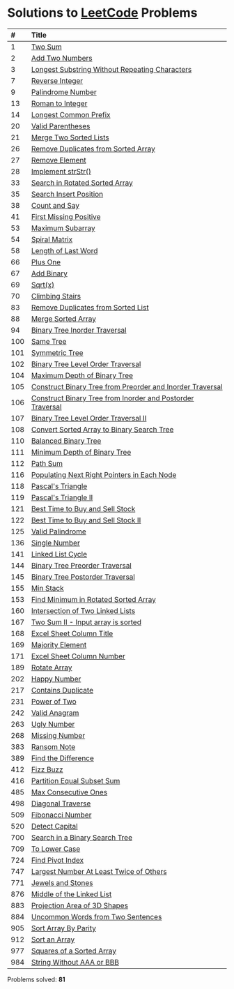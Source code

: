 # Solutions to [LeetCode](https://leetcode.com/) Problems

| #  | Title |
| :- | :---- |
| 1 | [Two Sum](https://github.com/kantuni/LeetCode/tree/master/1) |
| 2 | [Add Two Numbers](https://github.com/kantuni/LeetCode/tree/master/2) |
| 3 | [Longest Substring Without Repeating Characters](https://github.com/kantuni/LeetCode/tree/master/3) |
| 7 | [Reverse Integer](https://github.com/kantuni/LeetCode/tree/master/7) |
| 9	| [Palindrome Number](https://github.com/kantuni/LeetCode/tree/master/9) |
| 13 | [Roman to Integer](https://github.com/kantuni/LeetCode/tree/master/13) |
| 14 | [Longest Common Prefix](https://github.com/kantuni/LeetCode/tree/master/14) |
| 20 | [Valid Parentheses](https://github.com/kantuni/LeetCode/tree/master/20) |
| 21 | [Merge Two Sorted Lists](https://github.com/kantuni/LeetCode/tree/master/21) |
| 26 | [Remove Duplicates from Sorted Array](https://github.com/kantuni/LeetCode/tree/master/26) |
| 27 | [Remove Element](https://github.com/kantuni/LeetCode/tree/master/27) |
| 28 | [Implement strStr()](https://github.com/kantuni/LeetCode/tree/master/28) |
| 33 | [Search in Rotated Sorted Array](https://github.com/kantuni/LeetCode/tree/master/33) |
| 35 | [Search Insert Position](https://github.com/kantuni/LeetCode/tree/master/35) |
| 38 | [Count and Say](https://github.com/kantuni/LeetCode/tree/master/38) |
| 41 | [First Missing Positive](https://github.com/kantuni/LeetCode/tree/master/41) |
| 53 | [Maximum Subarray](https://github.com/kantuni/LeetCode/tree/master/53) |
| 54 | [Spiral Matrix](https://github.com/kantuni/LeetCode/tree/master/54) |
| 58 | [Length of Last Word](https://github.com/kantuni/LeetCode/tree/master/58) |
| 66 | [Plus One](https://github.com/kantuni/LeetCode/tree/master/66) |
| 67 | [Add Binary](https://github.com/kantuni/LeetCode/tree/master/67) |
| 69 | [Sqrt(x)](https://github.com/kantuni/LeetCode/tree/master/69) |
| 70 | [Climbing Stairs](https://github.com/kantuni/LeetCode/tree/master/70) |
| 83 | [Remove Duplicates from Sorted List](https://github.com/kantuni/LeetCode/tree/master/83) |
| 88 | [Merge Sorted Array](https://github.com/kantuni/LeetCode/tree/master/88) |
| 94 | [Binary Tree Inorder Traversal](https://github.com/kantuni/LeetCode/tree/master/94) |
| 100 | [Same Tree](https://github.com/kantuni/LeetCode/tree/master/100) |
| 101 | [Symmetric Tree](https://github.com/kantuni/LeetCode/tree/master/101) |
| 102 | [Binary Tree Level Order Traversal](https://github.com/kantuni/LeetCode/tree/master/102) |
| 104 | [Maximum Depth of Binary Tree](https://github.com/kantuni/LeetCode/tree/master/104) |
| 105 | [Construct Binary Tree from Preorder and Inorder Traversal](https://github.com/kantuni/LeetCode/tree/master/105) |
| 106 | [Construct Binary Tree from Inorder and Postorder Traversal](https://github.com/kantuni/LeetCode/tree/master/106) |
| 107 | [Binary Tree Level Order Traversal II](https://github.com/kantuni/LeetCode/tree/master/107) |
| 108 | [Convert Sorted Array to Binary Search Tree](https://github.com/kantuni/LeetCode/tree/master/108) |
| 110 | [Balanced Binary Tree](https://github.com/kantuni/LeetCode/tree/master/110) |
| 111 | [Minimum Depth of Binary Tree](https://github.com/kantuni/LeetCode/tree/master/111) |
| 112 | [Path Sum](https://github.com/kantuni/LeetCode/tree/master/112) |
| 116 | [Populating Next Right Pointers in Each Node](https://github.com/kantuni/LeetCode/tree/master/116) |
| 118 | [Pascal's Triangle](https://github.com/kantuni/LeetCode/tree/master/118) |
| 119 | [Pascal's Triangle II](https://github.com/kantuni/LeetCode/tree/master/119) |
| 121 | [Best Time to Buy and Sell Stock](https://github.com/kantuni/LeetCode/tree/master/121) |
| 122 | [Best Time to Buy and Sell Stock II](https://github.com/kantuni/LeetCode/tree/master/122) |
| 125 | [Valid Palindrome](https://github.com/kantuni/LeetCode/tree/master/125) |
| 136 | [Single Number](https://github.com/kantuni/LeetCode/tree/master/136) |
| 141 | [Linked List Cycle](https://github.com/kantuni/LeetCode/tree/master/141) |
| 144 | [Binary Tree Preorder Traversal](https://github.com/kantuni/LeetCode/tree/master/144) |
| 145 | [Binary Tree Postorder Traversal](https://github.com/kantuni/LeetCode/tree/master/145) |
| 155 | [Min Stack](https://github.com/kantuni/LeetCode/tree/master/155) |
| 153 | [Find Minimum in Rotated Sorted Array](https://github.com/kantuni/LeetCode/tree/master/153) |
| 160 | [Intersection of Two Linked Lists](https://github.com/kantuni/LeetCode/tree/master/160) |
| 167 | [Two Sum II - Input array is sorted](https://github.com/kantuni/LeetCode/tree/master/167) |
| 168 | [Excel Sheet Column Title](https://github.com/kantuni/LeetCode/tree/master/168) |
| 169 | [Majority Element](https://github.com/kantuni/LeetCode/tree/master/169) |
| 171 | [Excel Sheet Column Number](https://github.com/kantuni/LeetCode/tree/master/171) |
| 189 | [Rotate Array](https://github.com/kantuni/LeetCode/tree/master/189) |
| 202 | [Happy Number](https://github.com/kantuni/LeetCode/tree/master/202) |
| 217 | [Contains Duplicate](https://github.com/kantuni/LeetCode/tree/master/217) |
| 231 | [Power of Two](https://github.com/kantuni/LeetCode/tree/master/231) |
| 242 | [Valid Anagram](https://github.com/kantuni/LeetCode/tree/master/242) |
| 263 | [Ugly Number](https://github.com/kantuni/LeetCode/tree/master/263) |
| 268 | [Missing Number](https://github.com/kantuni/LeetCode/tree/master/268) |
| 383 | [Ransom Note](https://github.com/kantuni/LeetCode/tree/master/383) |
| 389 | [Find the Difference](https://github.com/kantuni/LeetCode/tree/master/389) |
| 412 | [Fizz Buzz](https://github.com/kantuni/LeetCode/tree/master/412) |
| 416 | [Partition Equal Subset Sum](https://github.com/kantuni/LeetCode/tree/master/416) |
| 485 | [Max Consecutive Ones](https://github.com/kantuni/LeetCode/tree/master/485) |
| 498 | [Diagonal Traverse](https://github.com/kantuni/LeetCode/tree/master/498) |
| 509 | [Fibonacci Number](https://github.com/kantuni/LeetCode/tree/master/509) |
| 520 | [Detect Capital](https://github.com/kantuni/LeetCode/tree/master/520) |
| 700 | [Search in a Binary Search Tree](https://github.com/kantuni/LeetCode/tree/master/700) |
| 709 | [To Lower Case](https://github.com/kantuni/LeetCode/tree/master/709) |
| 724 | [Find Pivot Index](https://github.com/kantuni/LeetCode/tree/master/724) |
| 747 | [Largest Number At Least Twice of Others](https://github.com/kantuni/LeetCode/tree/master/747) |
| 771 | [Jewels and Stones](https://github.com/kantuni/LeetCode/tree/master/771) |
| 876 | [Middle of the Linked List](https://github.com/kantuni/LeetCode/tree/master/876) |
| 883 | [Projection Area of 3D Shapes](https://github.com/kantuni/LeetCode/tree/master/883) |
| 884 | [Uncommon Words from Two Sentences](https://github.com/kantuni/LeetCode/tree/master/884) |
| 905 | [Sort Array By Parity](https://github.com/kantuni/LeetCode/tree/master/905) |
| 912 | [Sort an Array](https://github.com/kantuni/LeetCode/tree/master/912) |
| 977 | [Squares of a Sorted Array](https://github.com/kantuni/LeetCode/tree/master/977) |
| 984 | [String Without AAA or BBB](https://github.com/kantuni/LeetCode/tree/master/984) |


Problems solved: **81**
